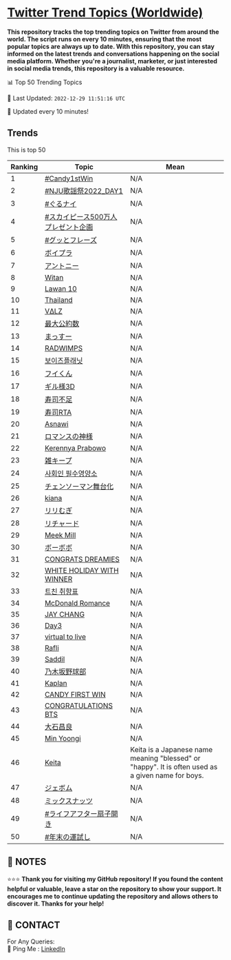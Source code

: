 [Twitter Trend Topics (Worldwide)](https://github.com/ErcinDedeoglu/Twitter-Trend-Topics)
==========

**This repository tracks the top trending topics on Twitter from around the world. 
The script runs on every 10 minutes, ensuring that the most popular topics are always up to date. 
With this repository, you can stay informed on the latest trends and conversations happening on the social media platform. 
Whether you're a journalist, marketer, or just interested in social media trends, this repository is a valuable resource.**


📊 Top 50 Trending Topics

📆 Last Updated: `2022-12-29 11:51:16 UTC`

🔧 Updated every 10 minutes!


## Trends

This is top 50

| Ranking | Topic | Mean |
| ------- | ------------ | ------------ |
| 1 | [#Candy1stWin](http://twitter.com/search?q=%23Candy1stWin) | N/A |
| 2 | [#NJU歌謡祭2022_DAY1](http://twitter.com/search?q=%23NJU%e6%ad%8c%e8%ac%a1%e7%a5%ad2022_DAY1) | N/A |
| 3 | [#ぐるナイ](http://twitter.com/search?q=%23%e3%81%90%e3%82%8b%e3%83%8a%e3%82%a4) | N/A |
| 4 | [#スカイピース500万人プレゼント企画](http://twitter.com/search?q=%23%e3%82%b9%e3%82%ab%e3%82%a4%e3%83%94%e3%83%bc%e3%82%b9500%e4%b8%87%e4%ba%ba%e3%83%97%e3%83%ac%e3%82%bc%e3%83%b3%e3%83%88%e4%bc%81%e7%94%bb) | N/A |
| 5 | [#グッとフレーズ](http://twitter.com/search?q=%23%e3%82%b0%e3%83%83%e3%81%a8%e3%83%95%e3%83%ac%e3%83%bc%e3%82%ba) | N/A |
| 6 | [ボイプラ](http://twitter.com/search?q=%e3%83%9c%e3%82%a4%e3%83%97%e3%83%a9) | N/A |
| 7 | [アントニー](http://twitter.com/search?q=%e3%82%a2%e3%83%b3%e3%83%88%e3%83%8b%e3%83%bc) | N/A |
| 8 | [Witan](http://twitter.com/search?q=Witan) | N/A |
| 9 | [Lawan 10](http://twitter.com/search?q=Lawan+10) | N/A |
| 10 | [Thailand](http://twitter.com/search?q=Thailand) | N/A |
| 11 | [VΔLZ](http://twitter.com/search?q=V%ce%94LZ) | N/A |
| 12 | [最大公約数](http://twitter.com/search?q=%e6%9c%80%e5%a4%a7%e5%85%ac%e7%b4%84%e6%95%b0) | N/A |
| 13 | [まっすー](http://twitter.com/search?q=%e3%81%be%e3%81%a3%e3%81%99%e3%83%bc) | N/A |
| 14 | [RADWIMPS](http://twitter.com/search?q=RADWIMPS) | N/A |
| 15 | [보이즈플래닛](http://twitter.com/search?q=%eb%b3%b4%ec%9d%b4%ec%a6%88%ed%94%8c%eb%9e%98%eb%8b%9b) | N/A |
| 16 | [フイくん](http://twitter.com/search?q=%e3%83%95%e3%82%a4%e3%81%8f%e3%82%93) | N/A |
| 17 | [ギル様3D](http://twitter.com/search?q=%e3%82%ae%e3%83%ab%e6%a7%983D) | N/A |
| 18 | [寿司不足](http://twitter.com/search?q=%e5%af%bf%e5%8f%b8%e4%b8%8d%e8%b6%b3) | N/A |
| 19 | [寿司RTA](http://twitter.com/search?q=%e5%af%bf%e5%8f%b8RTA) | N/A |
| 20 | [Asnawi](http://twitter.com/search?q=Asnawi) | N/A |
| 21 | [ロマンスの神様](http://twitter.com/search?q=%e3%83%ad%e3%83%9e%e3%83%b3%e3%82%b9%e3%81%ae%e7%a5%9e%e6%a7%98) | N/A |
| 22 | [Kerennya Prabowo](http://twitter.com/search?q=Kerennya+Prabowo) | N/A |
| 23 | [雑キープ](http://twitter.com/search?q=%e9%9b%91%e3%82%ad%e3%83%bc%e3%83%97) | N/A |
| 24 | [사회인 필수영양소](http://twitter.com/search?q=%ec%82%ac%ed%9a%8c%ec%9d%b8+%ed%95%84%ec%88%98%ec%98%81%ec%96%91%ec%86%8c) | N/A |
| 25 | [チェンソーマン舞台化](http://twitter.com/search?q=%e3%83%81%e3%82%a7%e3%83%b3%e3%82%bd%e3%83%bc%e3%83%9e%e3%83%b3%e8%88%9e%e5%8f%b0%e5%8c%96) | N/A |
| 26 | [kiana](http://twitter.com/search?q=kiana) | N/A |
| 27 | [リリむぎ](http://twitter.com/search?q=%e3%83%aa%e3%83%aa%e3%82%80%e3%81%8e) | N/A |
| 28 | [リチャード](http://twitter.com/search?q=%e3%83%aa%e3%83%81%e3%83%a3%e3%83%bc%e3%83%89) | N/A |
| 29 | [Meek Mill](http://twitter.com/search?q=Meek+Mill) | N/A |
| 30 | [ボーボボ](http://twitter.com/search?q=%e3%83%9c%e3%83%bc%e3%83%9c%e3%83%9c) | N/A |
| 31 | [CONGRATS DREAMIES](http://twitter.com/search?q=CONGRATS+DREAMIES) | N/A |
| 32 | [WHITE HOLIDAY WITH WINNER](http://twitter.com/search?q=WHITE+HOLIDAY+WITH+WINNER) | N/A |
| 33 | [트친 취향표](http://twitter.com/search?q=%ed%8a%b8%ec%b9%9c+%ec%b7%a8%ed%96%a5%ed%91%9c) | N/A |
| 34 | [McDonald Romance](http://twitter.com/search?q=McDonald+Romance) | N/A |
| 35 | [JAY CHANG](http://twitter.com/search?q=JAY+CHANG) | N/A |
| 36 | [Day3](http://twitter.com/search?q=Day3) | N/A |
| 37 | [virtual to live](http://twitter.com/search?q=virtual+to+live) | N/A |
| 38 | [Rafli](http://twitter.com/search?q=Rafli) | N/A |
| 39 | [Saddil](http://twitter.com/search?q=Saddil) | N/A |
| 40 | [乃木坂野球部](http://twitter.com/search?q=%e4%b9%83%e6%9c%a8%e5%9d%82%e9%87%8e%e7%90%83%e9%83%a8) | N/A |
| 41 | [Kaplan](http://twitter.com/search?q=Kaplan) | N/A |
| 42 | [CANDY FIRST WIN](http://twitter.com/search?q=CANDY+FIRST+WIN) | N/A |
| 43 | [CONGRATULATIONS BTS](http://twitter.com/search?q=CONGRATULATIONS+BTS) | N/A |
| 44 | [大石昌良](http://twitter.com/search?q=%e5%a4%a7%e7%9f%b3%e6%98%8c%e8%89%af) | N/A |
| 45 | [Min Yoongi](http://twitter.com/search?q=Min+Yoongi) | N/A |
| 46 | [Keita](http://twitter.com/search?q=Keita) | Keita is a Japanese name meaning "blessed" or "happy". It is often used as a given name for boys. |
| 47 | [ジェボム](http://twitter.com/search?q=%e3%82%b8%e3%82%a7%e3%83%9c%e3%83%a0) | N/A |
| 48 | [ミックスナッツ](http://twitter.com/search?q=%e3%83%9f%e3%83%83%e3%82%af%e3%82%b9%e3%83%8a%e3%83%83%e3%83%84) | N/A |
| 49 | [#ライフアフター扇子開き](http://twitter.com/search?q=%23%e3%83%a9%e3%82%a4%e3%83%95%e3%82%a2%e3%83%95%e3%82%bf%e3%83%bc%e6%89%87%e5%ad%90%e9%96%8b%e3%81%8d) | N/A |
| 50 | [#年末の運試し](http://twitter.com/search?q=%23%e5%b9%b4%e6%9c%ab%e3%81%ae%e9%81%8b%e8%a9%a6%e3%81%97) | N/A |




## 📝 NOTES

⭐⭐⭐ **Thank you for visiting my GitHub repository! If you found the content helpful or valuable, leave a star on the repository to show your support. It encourages me to continue updating the repository and allows others to discover it. Thanks for your help!**

## 📨 CONTACT

 For Any Queries:  
            🏓 Ping Me : [LinkedIn](https://www.linkedin.com/in/ercindedeoglu/)